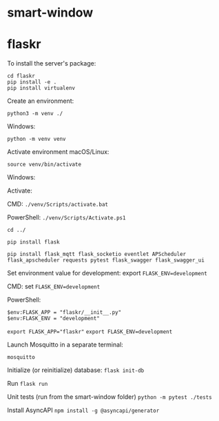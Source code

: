 # smart-window

# flaskr

To install the server's package:

```
cd flaskr
pip install -e .
pip install virtualenv
```

Create an environment:
```
python3 -m venv ./
```

Windows: 
```
python -m venv venv
```

Activate environment
macOS/Linux:
```
source venv/bin/activate
```

Windows:

Activate:

CMD: ```./venv/Scripts/activate.bat```

PowerShell: ```./venv/Scripts/Activate.ps1```

```
cd ../
```

```
pip install flask
```

```
pip install flask_mqtt flask_socketio eventlet APScheduler flask_apscheduler requests pytest flask_swagger flask_swagger_ui
```

Set environment value for development: export ```FLASK_ENV=development```

CMD: set ```FLASK_ENV=development```

PowerShell: 
```
$env:FLASK_APP = "flaskr/__init__.py"
$env:FLASK_ENV = "development"
```

```export FLASK_APP="flaskr"```
```export FLASK_ENV=development```

Launch Mosquitto in a separate terminal:
```
mosquitto
```

Initialize (or reinitialize) database:
```flask init-db```

Run
```flask run```

Unit tests (run from the smart-window folder)
```python -m pytest ./tests```

Install AsyncAPI
```npm install -g @asyncapi/generator```